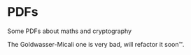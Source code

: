 # PDFs
Some PDFs about maths and cryptography

The Goldwasser-Micali one is very bad, will refactor it soon™️.
